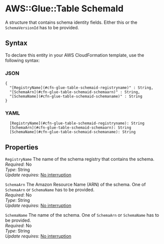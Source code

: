 # AWS::Glue::Table SchemaId<a name="aws-properties-glue-table-schemaid"></a>

A structure that contains schema identity fields\. Either this or the `SchemaVersionId` has to be provided\.

## Syntax<a name="aws-properties-glue-table-schemaid-syntax"></a>

To declare this entity in your AWS CloudFormation template, use the following syntax:

### JSON<a name="aws-properties-glue-table-schemaid-syntax.json"></a>

```
{
  "[RegistryName](#cfn-glue-table-schemaid-registryname)" : String,
  "[SchemaArn](#cfn-glue-table-schemaid-schemaarn)" : String,
  "[SchemaName](#cfn-glue-table-schemaid-schemaname)" : String
}
```

### YAML<a name="aws-properties-glue-table-schemaid-syntax.yaml"></a>

```
  [RegistryName](#cfn-glue-table-schemaid-registryname): String
  [SchemaArn](#cfn-glue-table-schemaid-schemaarn): String
  [SchemaName](#cfn-glue-table-schemaid-schemaname): String
```

## Properties<a name="aws-properties-glue-table-schemaid-properties"></a>

`RegistryName`  <a name="cfn-glue-table-schemaid-registryname"></a>
The name of the schema registry that contains the schema\.  
*Required*: No  
*Type*: String  
*Update requires*: [No interruption](https://docs.aws.amazon.com/AWSCloudFormation/latest/UserGuide/using-cfn-updating-stacks-update-behaviors.html#update-no-interrupt)

`SchemaArn`  <a name="cfn-glue-table-schemaid-schemaarn"></a>
The Amazon Resource Name \(ARN\) of the schema\. One of `SchemaArn` or `SchemaName` has to be provided\.  
*Required*: No  
*Type*: String  
*Update requires*: [No interruption](https://docs.aws.amazon.com/AWSCloudFormation/latest/UserGuide/using-cfn-updating-stacks-update-behaviors.html#update-no-interrupt)

`SchemaName`  <a name="cfn-glue-table-schemaid-schemaname"></a>
The name of the schema\. One of `SchemaArn` or `SchemaName` has to be provided\.  
*Required*: No  
*Type*: String  
*Update requires*: [No interruption](https://docs.aws.amazon.com/AWSCloudFormation/latest/UserGuide/using-cfn-updating-stacks-update-behaviors.html#update-no-interrupt)